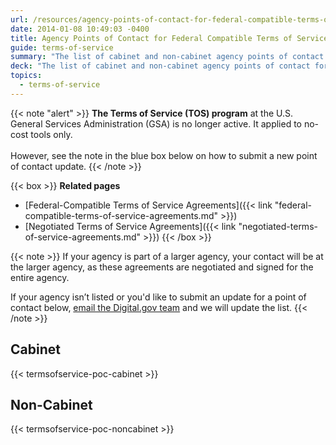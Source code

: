 ```yaml
---
url: /resources/agency-points-of-contact-for-federal-compatible-terms-of-service-agreements/
date: 2014-01-08 10:49:03 -0400
title: Agency Points of Contact for Federal Compatible Terms of Service Agreements
guide: terms-of-service
summary: "The list of cabinet and non-cabinet agency points of contact for the federal-compatible Terms of Service agreements."
deck: "The list of cabinet and non-cabinet agency points of contact for the federal-compatible Terms of Service agreements."
topics:
  - terms-of-service
---
```


{{< note "alert" >}}
**The Terms of Service (TOS) program** at the U.S. General Services Administration (GSA) is no longer active. It applied to no-cost tools only.<br /><br />However, see the note in the blue box below on how to submit a new point of contact update.
{{< /note >}}

{{< box >}}
**Related pages**

- [Federal-Compatible Terms of Service Agreements]({{< link "federal-compatible-terms-of-service-agreements.md" >}})
- [Negotiated Terms of Service Agreements]({{< link "negotiated-terms-of-service-agreements.md" >}})
{{< /box >}}

{{< note >}}
If your agency is part of a larger agency, your contact will be at the larger agency, as these agreements are negotiated and signed for the entire agency.

If your agency isn’t listed or you'd like to submit an update for a point of contact below, [email the Digital.gov team](mailto:digitalgov@gsa.gov) and we will update the list.
{{< /note >}}

## Cabinet

{{< termsofservice-poc-cabinet >}}

## Non-Cabinet

{{< termsofservice-poc-noncabinet >}}
